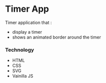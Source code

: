 # Timer App

Timer application that :
* display a timer 
* shows an animated border around the timer

### Technology

* HTML
* CSS
* SVG
* Vainilla JS
